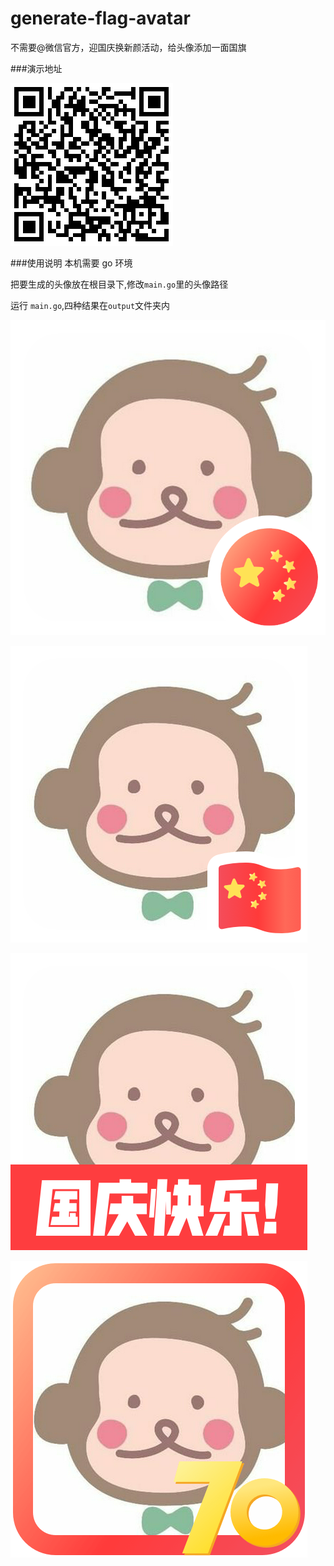 # generate-flag-avatar
不需要@微信官方，迎国庆换新颜活动，给头像添加一面国旗

###演示地址

![src/qr.png](/src/qr.png)

###使用说明
本机需要 go 环境

把要生成的头像放在根目录下,修改`main.go`里的头像路径

运行 `main.go`,四种结果在`output`文件夹内

![utput/flag_avatar1.png](/output/flag_avatar1.png)

![utput/flag_avatar2.png](/output/flag_avatar2.png)

![utput/flag_avatar3.png](/output/flag_avatar3.png)

![utput/flag_avatar4.png](/output/flag_avatar4.png)

